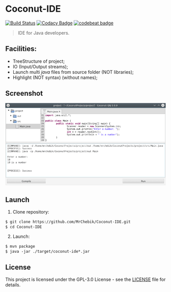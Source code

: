# Coconut-IDE
[![Build Status](https://travis-ci.org/MrChebik/Coconut-IDE.svg?branch=master)](https://travis-ci.org/MrChebik/Coconut-IDE)
[![Codacy Badge](https://api.codacy.com/project/badge/Grade/c4acd2aa137745849973890abad2f67a)](https://www.codacy.com/app/mrchebik/Coconut-IDE?utm_source=github.com&amp;utm_medium=referral&amp;utm_content=MrChebik/Coconut-IDE&amp;utm_campaign=Badge_Grade)
[![codebeat badge](https://codebeat.co/badges/b5e31acb-b0be-41c1-91cf-7d8d3c88fc84)](https://codebeat.co/projects/github-com-mrchebik-coconut-ide-master)
> IDE for Java developers.

## Facilities:
* TreeStructure of project;
* IO (Input/Output streams);
* Launch multi _java_ files from source folder (NOT libraries);
* Highlight (NOT syntax) (without names);

## Screenshot
![Coconut-IDE - Screenshot](https://github.com/MrChebik/Coconut-IDE/blob/master/coconut-ide-screenshot.png?raw=true)

## Launch
1. Clone repository:
```
$ git clone https://github.com/MrChebik/Coconut-IDE.git
$ cd Coconut-IDE
```
2. Launch:
```
$ mvn package
$ java -jar ./target/coconut-ide*.jar
```

## License
This project is licensed under the GPL-3.0 License - see the [LICENSE](https://github.com/MrChebik/Coconut-IDE/blob/master/LICENSE) file for details.